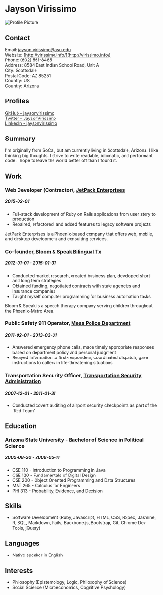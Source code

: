 
# Jayson Virissimo

![Profile Picture](http://virissimo.info/assets/img/avatar.png)

## Contact

Email: [jayson.virissimo@asu.edu](mailto:jayson.virissimo@asu.edu)  
Website: [http://virissimo.info/](http://virissimo.info/)  
Phone: (602) 561-8485  
Address: 8584 East Indian School Road, Unit A  
City: Scottsdale  
Postal Code: AZ 85251  
Country: US  
Country: Arizona  

## Profiles

[GitHub - jaysonvirissimo](https://github.com/jaysonvirissimo)  
[Twitter - JaysonVirissimo](https://twitter.com/JaysonVirissimo)  
[LinkedIn - jaysonvirissimo](https://www.linkedin.com/in/jaysonvirissimo)  

## Summary

I&#x27;m originally from SoCal, but am currently living in Scottsdale, Arizona. I like thinking big thoughts. I strive to write readable, idiomatic, and performant code. I hope to leave the world better off than I found it.

## Work

### Web Developer (Contractor), [JetPack Enterprises](http://jetpackstudio.com/)
##### 2015-02-01

* Full-stack development of Ruby on Rails applications from user story to production
* Repaired, refactored, and added features to legacy software projects

JetPack Enterprises is a Phoenix-based company that offers web, mobile, and desktop development and consulting services.

### Co-founder, [Bloom &amp; Speak Bilingual Tx](http://www.bloomandspeak.com/)
##### 2012-01-01 - 2015-01-31

* Conducted market research, created business plan, developed short and long term strategies
* Obtained funding, negotiated contracts with state agencies and insurance companies
* Taught myself computer programming for business automation tasks

Bloom &amp; Speak is a speech therapy company serving children throughout the Phoenix-Metro Area.

### Public Safety 911 Operator, [Mesa Police Department](http://www.mesaaz.gov/residents/police)
##### 2011-02-01 - 2013-03-31

* Answered emergency phone calls, made timely appropriate responses based on department policy and personal judgment
* Relayed information to first-responders, coordinated dispatch, gave instructions to callers in life-threatening situations



### Transportation Security Officer, [Transportation Security Administration](http://www.tsa.gov/)
##### 2007-12-01 - 2011-01-31

* Conducted covert auditing of airport security checkpoints as part of the &#x27;Red Team&#x27;





## Education

### Arizona State University - Bachelor of Science in Political Science
##### 2005-08-20 - 2009-05-11

* CSE 110 - Introduction to Programming in Java
* CSE 120 - Fundamentals of Digital Design
* CSE 200 - Object Oriented Programming and Data Structures
* MAT 265 - Calculus for Engineers
* PHI 313 - Probability, Evidence, and Decision




## Skills

* Software Development (Ruby, Javascript, HTML, CSS, RSpec, Jasmine, R, SQL, Markdown, Rails, Backbone.js, Bootstrap, Git, Chrome Dev Tools, jQuery)

## Languages

* Native speaker in English

## Interests

* Philosophy (Epistemology, Logic, Philosophy of Science)
* Social Science (Microeconomics, Cognitive Psychology)
